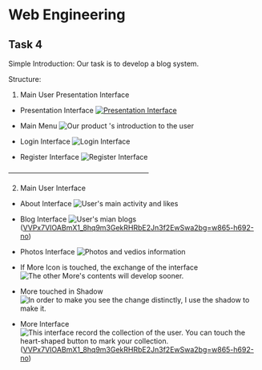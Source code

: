 # Web Engineering
## Task 4

Simple Introduction: Our task is to develop a blog system.


Structure:
1. Main User Presentation Interface
* Presentation Interface
[![](https://lh4.googleusercontent.com/-2u3EgdN_i8E/VYuTwZ4Q5AI/AAAAAAAAAEg/WaGMOjB9lRY/w886-h602-no/Presentation.gif "Presentation Interface")](#)

* Main Menu
![Our product 's introduction to the user](https://lh3.googleusercontent.com/Xt7pyiuekFNuK8FwZ5u8Nl4y1OOJmxuMI3DfvlrqgA=w1019-h692-no "menu")

* Login Interface
![](https://lh3.googleusercontent.com/iDg7q5r9_H2ktTgAwJ4AujZKlbty6ifHELT77Iug1g=w324-h220-no "Login Interface")

* Register Interface
![](https://lh3.googleusercontent.com/Tul3__QNtqkwWlsSnwJ4QLMo1kyYrM_Ijz3JZ63HHw=w1019-h692-no "Register Interface")

————————————————————

2. Main User Interface
* About Interface
![User's main activity and likes](https://lh3.googleusercontent.com/fVSiOJvBVr2zmrOFBqWBncC_amW1ns_-Uj6EzI7hcg=w865-h692-no "About Interface")

* Blog Interface
![User's mian blogs](https://lh3.googleusercontent.com/aStoQ03tCfRuL_onhr9nrQkFX85cGBFs2zIyxO2OFg=w865-h692-no "Blog Interface")
([VVPx7VIOABmX1\_8hq9m3GekRHRbE2Jn3f2EwSwa2bg=w865-h692-no](https://lh3.googleusercontent.com/VVPx7VIOABmX1_8hq9m3GekRHRbE2Jn3f2EwSwa2bg=w865-h692-no "VVPx7VIOABmX1_8hq9m3GekRHRbE2Jn3f2EwSwa2bg=w865-h692-no"))

* Photos Interface
![Photos and vedios information](https://lh3.googleusercontent.com/Tl1zC01v6l616fPiT00aQGssRri-T9F4xmsEnWPSSg=w865-h692-no "Photos Interface")

* If More Icon is touched, the exchange of the interface
![The other More's contents will develop sooner.](https://lh3.googleusercontent.com/oSwn0yC03zhgH8Lcl3x_nHtm6gpOdFjTyMjf1-OVEg=w865-h692-no "The More navigator will show up a selector icon :Colletcions.")

* More touched in Shadow
![In order to make you see the  change distinctly, I use the shadow to make it.](https://lh3.googleusercontent.com/kHK_m01mCrQ6I9l4lg0yH75mGTx9yX-qAPvHU5zp2w=w865-h692-no)

* More Interface
![This interface record the collection of the user. You can touch the heart-shaped button to mark your collection.](https://lh3.googleusercontent.com/VVPx7VIOABmX1_8hq9m3GekRHRbE2Jn3f2EwSwa2bg=w865-h692-no "More Interface")
([VVPx7VIOABmX1\_8hq9m3GekRHRbE2Jn3f2EwSwa2bg=w865-h692-no](https://lh3.googleusercontent.com/VVPx7VIOABmX1_8hq9m3GekRHRbE2Jn3f2EwSwa2bg=w865-h692-no "VVPx7VIOABmX1_8hq9m3GekRHRbE2Jn3f2EwSwa2bg=w865-h692-no"))
